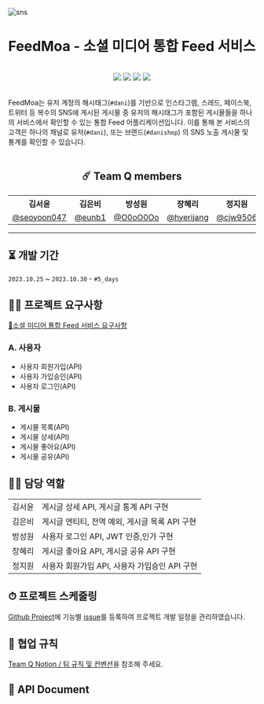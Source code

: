 ![sns](https://github.com/wanted-quantum-jump/FeedMoa/assets/46921979/5cb6e1f9-5708-423d-afde-78e11eb4243f)

# FeedMoa - 소셜 미디어 통합 Feed 서비스
</br>

<div align="center">
<img src="https://img.shields.io/badge/Java-ED8B00?style=for-the-badge&logo=openjdk&logoColor=white"/>
<img src="https://img.shields.io/badge/Spring-6DB33F?style=for-the-badge&logo=spring&logoColor=white"/>
<img src="https://img.shields.io/badge/Spring_Security-6DB33F?style=for-the-badge&logo=Spring-Security&logoColor=white"/>
<img src="https://img.shields.io/badge/github-181717?style=for-the-badge&logo=github&logoColor=white">
</div>
</br>

FeedMoa는 유저 계정의 해시태그(`#dani`)를 기반으로 인스타그램, 스레드, 페이스북, 트위터 등 복수의 SNS에 게시된 게시물 중 유저의 해시태그가 포함된 게시물들을 하나의 서비스에서 확인할 수 있는 통합 Feed 어플리케이션입니다. 이를 통해 본 서비스의 고객은 하나의 채널로 유저(`#dani`), 또는 브랜드(`#danishop`) 의 SNS 노출 게시물 및 통계를 확인할 수 있습니다.
</br>
</br>
<div align="center">

## ☄️ Team Q members

<table>
    <tr>
        <th>김서윤</th>
        <th>김은비</th>
        <th>방성원</th>
        <th>장혜리</th>
        <th>정지원</th>
    </tr>
    <tr>
        <td><a href="https://github.com/seoyoon047">@seoyoon047</a></td>
        <td><a href="https://github.com/eunb1">@eunb1</a></td>
        <td><a href="https://github.com/O0oO0Oo">@O0oO0Oo</a></td>
        <td><a href="https://github.com/hyerijang">@hyerijang</a></td>
        <td><a href="https://github.com/cjw9506">@cjw9506</a></td>
    </tr>
</table>
</div>

---

## ⏳  개발 기간

`2023.10.25` ~ `2023.10.30` - `#5_days`

## ✍🏻 프로젝트 요구사항

[📑소셜 미디어 통합 Feed 서비스 요구사항](https://bow-hair-db3.notion.site/Feed-938175f1165b470e90462d1f1d52fd78)

### A. 사용자

- 사용자 회원가입(API)
- 사용자 가입승인(API)
- 사용자 로그인(API)

### B. 게시물

- 게시물 목록(API)
- 게시물 상세(API)
- 게시물 좋아요(API)
- 게시물 공유(API)

## 🙋‍♂️ 담당 역할

<table>
    <tr>
        <td>김서윤</td>
        <td>게시글 상세 API, 게시글 통계 API 구현</td>
    </tr>
    <tr>
        <td>김은비</td>
        <td>게시글 엔티티, 전역 예외, 게시글 목록 API 구현</td>
    </tr>
    <tr>
        <td>방성원</td>
        <td>사용자 로그인 API, JWT 인증,인가 구현 </td>
    </tr>
    <tr>
        <td>장혜리</td>
        <td>게시글 좋아요 API, 게시글 공유 API 구현</td>
    </tr>
    <tr>
        <td>정지원</td>
        <td>사용자 회원가입 API, 사용자 가입승인 API 구현 </td>
    </tr>
</table>

## ⏱ 프로젝트 스케줄링

[Github Project](https://github.com/orgs/wanted-quantum-jump/projects/2)에 기능별 [issue](https://github.com/wanted-quantum-jump/FeedMoa/issues)를 등록하여 프로젝트 개발 일정을 관리하였습니다.

## 💬 협업 규칙

[Team Q Notion / 팀 규칙 및 컨벤션](https://www.notion.so/f22c8da6c7e4430a90dffc34b7b7d80c)을 참조해 주세요.

## 📖 API Document

